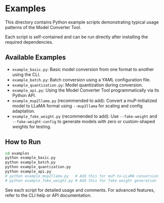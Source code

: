 # Examples

This directory contains Python example scripts demonstrating typical usage patterns of the Model Converter Tool.

Each script is self-contained and can be run directly after installing the required dependencies.

## Available Examples

- `example_basic.py`: Basic model conversion from one format to another using the CLI.
- `example_batch.py`: Batch conversion using a YAML configuration file.
- `example_quantization.py`: Model quantization during conversion.
- `example_api.py`: Using the Model Converter Tool programmatically via its Python API.
- `example_mup2llama.py` (recommended to add): Convert a muP-initialized model to LLaMA format using `--mup2llama` for scaling and config adaptation.
- `example_fake_weight.py` (recommended to add): Use `--fake-weight` and `--fake-weight-config` to generate models with zero or custom-shaped weights for testing.

## How to Run

```bash
cd examples
python example_basic.py
python example_batch.py
python example_quantization.py
python example_api.py
# python example_mup2llama.py   # Add this for muP-to-LLaMA conversion
# python example_fake_weight.py # Add this for fake weight generation
```

See each script for detailed usage and comments. For advanced features, refer to the CLI help or API documentation. 